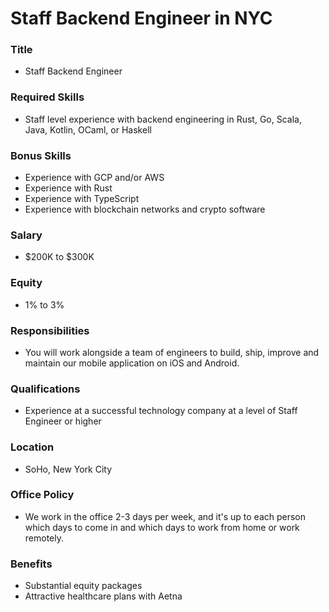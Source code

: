 # Staff Backend Engineer in NYC

### Title

- Staff Backend Engineer

### Required Skills

- Staff level experience with backend engineering in Rust, Go, Scala, Java, Kotlin, OCaml, or Haskell

### Bonus Skills

- Experience with GCP and/or AWS
- Experience with Rust
- Experience with TypeScript
- Experience with blockchain networks and crypto software

### Salary

- $200K to $300K

### Equity

- 1% to 3%

### Responsibilities

- You will work alongside a team of engineers to build, ship, improve and maintain our mobile application on iOS and Android.

### Qualifications

- Experience at a successful technology company at a level of Staff Engineer or higher

### Location

- SoHo, New York City

### Office Policy

- We work in the office 2-3 days per week, and it's up to each person which days to come in and which days to work from home or work remotely.

### Benefits

- Substantial equity packages
- Attractive healthcare plans with Aetna
